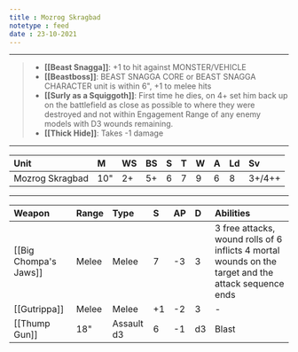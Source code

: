 ```yaml
---
title : Mozrog Skragbad
notetype : feed
date : 23-10-2021
---
```


---

> - **[[Beast Snagga]]**: +1 to hit against MONSTER/VEHICLE
> - **[[Beastboss]]**: BEAST SNAGGA CORE or  BEAST SNAGGA CHARACTER unit is within 6", +1 to melee hits
> - **[[Surly as a Squiggoth]]**: First time he dies, on 4+ set him back up on the battlefield as close as possible to where they were destroyed and not within Engagement Range of any enemy models with D3 wounds remaining.
> - **[[Thick Hide]]**: Takes -1 damage

---

| Unit            | M   | WS  | BS  | S   | T   | W   | A   | Ld  | Sv     |
|:--------------- |:--- |:--- |:--- |:--- |:--- |:--- |:--- |:--- |:------ |
| Mozrog Skragbad | 10" | 2+  | 5+  | 6   | 7   | 9   | 6   | 8   | 3+/4++ |

---

| Weapon            | Range | Type       | S   | AP  | D   | Abilities                                                                                            |
|:----------------- |:----- |:---------- |:--- |:--- |:--- |:---------------------------------------------------------------------------------------------------- |
| [[Big Chompa's Jaws]] | Melee | Melee      | 7   | -3  | 3   | 3 free attacks, wound rolls of 6 inflicts 4 mortal wounds on the target and the attack sequence ends |
| [[Gutrippa]]          | Melee | Melee      | +1  | -2  | 3   | -                                                                                                    |
| [[Thump Gun]]         | 18"   | Assault d3 | 6   | -1  | d3  | Blast                                                                                                |
